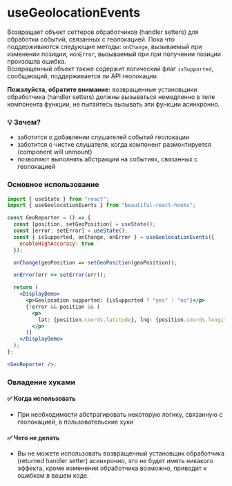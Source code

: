 # useGeolocationEvents

Возвращает объект сеттеров обработчиков (handler setters) для обработки событий, связанных с геолокацией.
Пока что поддерживаются следующие методы: `onChange`, вызываемый при изменении позиции, и`onError`, вызываемый при
при получении позиции произошла ошибка. <br/>
Возвращенный объект также содержит логический флаг `isSupported`, сообщающий, поддерживается ли API геолокации.

**Пожалуйста, обратите внимание:** возвращенные установщики обработчика (handler setters) должны вызываться немедленно в теле компонента функции, не пытайтесь вызывать эти функции асинхронно.

### 💡 Зачем?

- заботится о добавлении слушателей событий геолокации
- заботится о чистке слушателя, когда компонент размонтируется (component will unmount)
- позволяют выполнять абстракции на событиях, связанных с геолокацией

### Основное использование

```jsx harmony
import { useState } from "react";
import { useGeolocationEvents } from "beautiful-react-hooks";

const GeoReporter = () => {
  const [position, setGeoPosition] = useState();
  const [error, setError] = useState();
  const { isSupported, onChange, onError } = useGeolocationEvents({
    enableHighAccuracy: true
  });

  onChange(geoPosition => setGeoPosition(geoPosition));

  onError(err => setError(err));

  return (
    <DisplayDemo>
      <p>Geolocation supported: {isSupported ? "yes" : "no"}</p>
      {!error && position && (
        <p>
          lat: {position.coords.latitude}, lng: {position.coords.longitude}
        </p>
      )}
    </DisplayDemo>
  );
};

<GeoReporter />;
```

### Овладение хуками

#### ✅ Когда использовать

- При необходимости абстрагировать некоторую логику, связанную с геолокацией, в пользовательские хуки

#### ✅ Чего не делать

- Вы не можете использовать возвращенный установщик обработчика (returned handler setter) асинхронно, это не будет иметь никакого эффекта, кроме изменения обработчика возможно, приводит к ошибкам в вашем коде.
